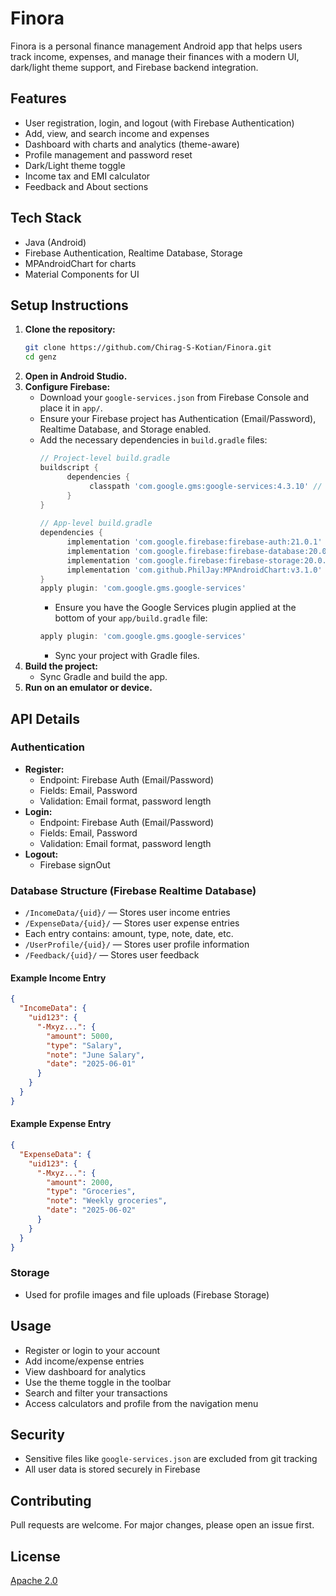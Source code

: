# Finora

Finora is a personal finance management Android app that helps users track income, expenses, and manage their finances with a modern UI, dark/light theme support, and Firebase backend integration.

## Features
- User registration, login, and logout (with Firebase Authentication)
- Add, view, and search income and expenses
- Dashboard with charts and analytics (theme-aware)
- Profile management and password reset
- Dark/Light theme toggle
- Income tax and EMI calculator
- Feedback and About sections

## Tech Stack
- Java (Android)
- Firebase Authentication, Realtime Database, Storage
- MPAndroidChart for charts
- Material Components for UI

## Setup Instructions
1. **Clone the repository:**
   ```sh
   git clone https://github.com/Chirag-S-Kotian/Finora.git
   cd genz
   ```
2. **Open in Android Studio.**
3. **Configure Firebase:**
   - Download your `google-services.json` from Firebase Console and place it in `app/`.
   - Ensure your Firebase project has Authentication (Email/Password), Realtime Database, and Storage enabled.
    - Add the necessary dependencies in `build.gradle` files:
      ```groovy
      // Project-level build.gradle
      buildscript {
            dependencies {
                 classpath 'com.google.gms:google-services:4.3.10' // Check for latest version
            }
      }
    
      // App-level build.gradle
      dependencies {
            implementation 'com.google.firebase:firebase-auth:21.0.1' // Check for latest version
            implementation 'com.google.firebase:firebase-database:20.0.3' // Check for latest version
            implementation 'com.google.firebase:firebase-storage:20.0.0' // Check for latest version
            implementation 'com.github.PhilJay:MPAndroidChart:v3.1.0' // Check for latest version
      }
      apply plugin: 'com.google.gms.google-services'
      ```
        - Ensure you have the Google Services plugin applied at the bottom of your `app/build.gradle` file:
        ```groovy
        apply plugin: 'com.google.gms.google-services'
        ```
        - Sync your project with Gradle files.
4. **Build the project:**
   - Sync Gradle and build the app.
5. **Run on an emulator or device.**

## API Details
### Authentication
- **Register:**
  - Endpoint: Firebase Auth (Email/Password)
  - Fields: Email, Password
  - Validation: Email format, password length
- **Login:**
  - Endpoint: Firebase Auth (Email/Password)
  - Fields: Email, Password
  - Validation: Email format, password length
- **Logout:**
  - Firebase signOut

### Database Structure (Firebase Realtime Database)
- `/IncomeData/{uid}/` — Stores user income entries
- `/ExpenseData/{uid}/` — Stores user expense entries
- Each entry contains: amount, type, note, date, etc.
- `/UserProfile/{uid}/` — Stores user profile information
- `/Feedback/{uid}/` — Stores user feedback

#### Example Income Entry
```json
{
  "IncomeData": {
    "uid123": {
      "-Mxyz...": {
        "amount": 5000,
        "type": "Salary",
        "note": "June Salary",
        "date": "2025-06-01"
      }
    }
  }
}
```

#### Example Expense Entry
```json
{
  "ExpenseData": {
    "uid123": {
      "-Mxyz...": {
        "amount": 2000,
        "type": "Groceries",
        "note": "Weekly groceries",
        "date": "2025-06-02"
      }
    }
  }
}
```
### Storage
- Used for profile images and file uploads (Firebase Storage)

## Usage
- Register or login to your account
- Add income/expense entries
- View dashboard for analytics
- Use the theme toggle in the toolbar
- Search and filter your transactions
- Access calculators and profile from the navigation menu

## Security
- Sensitive files like `google-services.json` are excluded from git tracking
- All user data is stored securely in Firebase

## Contributing
Pull requests are welcome. For major changes, please open an issue first.

## License
[Apache 2.0](LICENSE)